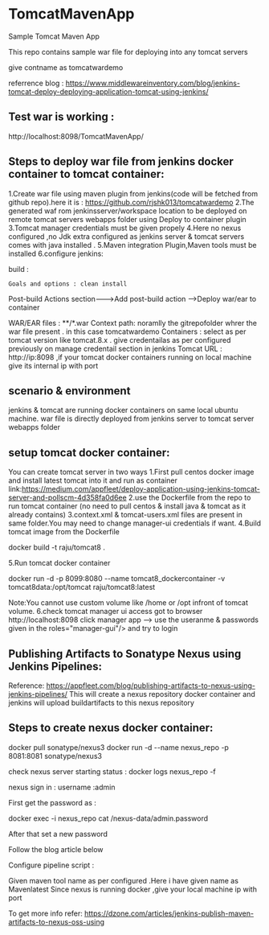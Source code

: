 # TomcatMavenApp
Sample Tomcat Maven App


This repo contains sample war file for deploying into any tomcat servers 

give contname as tomcatwardemo

referrence blog : https://www.middlewareinventory.com/blog/jenkins-tomcat-deploy-deploying-application-tomcat-using-jenkins/

Test war is working :
--------------------
http://localhost:8098/TomcatMavenApp/

Steps to deploy war file from jenkins docker container  to tomcat container:
-----------------------------------------------------------------------------
1.Create war file using maven plugin from jenkins(code will be fetched from github repo).here it is : https://github.com/rjshk013/tomcatwardemo
2.The generated waf rom jenkinsserver/workspace location to be deployed on remote tomcat servers webapps folder using Deploy to container plugin
3.Tomcat manager credentials must be given propely
4.Here no nexus configured ,no Jdk extra configured as jenkins server  & tomcat servers comes with java installed .
5.Maven integration Plugin,Maven tools must be installed 
6.configure jenkins:

build :

 	Goals and options : clean install
Post-build Actions section--->Add post-build action -->Deploy war/ear to container

WAR/EAR files : **/*.war
Context path: noramlly the gitrepofolder whrer the war file present . in this case  tomcatwardemo
Containers : select as per tomcat version like tomcat.8.x .
give credentailas as per configured previously on manage credentail section in jenkins 
Tomcat URL : http://ip:8098 ,if your tomcat docker containers running on local machine give its internal ip with port


scenario & environment
------------------------
jenkins & tomcat are running docker containers on same local ubuntu machine.
war file is directly deployed from jenkins server to tomcat server webapps folder

setup tomcat docker container:
-----------------------------

You can create tomcat server in two ways 
1.First pull centos docker image and install latest tomcat into it and run as container
link:https://medium.com/appfleet/deploy-application-using-jenkins-tomcat-server-and-pollscm-4d358fa0d6ee
2.use the Dockerfile from the repo to run tomcat container (no need to pull centos & install java & tomcat as it already contains)
3.context.xml & tomcat-users.xml files are present in same folder.You may need to change manager-ui credentials if want.
4.Build tomcat image from the Dockerfile

docker build -t raju/tomcat8 .

5.Run tomcat docker container 

docker run -d -p 8099:8080 --name tomcat8_dockercontainer -v tomcat8data:/opt/tomcat raju/tomcat8:latest

Note:You cannot use custom volume like /home or /opt infront of tomcat volume.
6.check tomcat manager ui access
got to browser http://localhost:8098 click manager app --> use the useranme & passwords given in the roles="manager-gui"/> and try to login


Publishing Artifacts to Sonatype Nexus using Jenkins Pipelines:
----------------------------------------------------------------
Reference: https://appfleet.com/blog/publishing-artifacts-to-nexus-using-jenkins-pipelines/
This will create a nexus repository docker container and jenkins will upload buildartifacts to this nexus repository

Steps to create nexus docker container:
----------------------------------------

docker pull sonatype/nexus3
docker run -d --name nexus_repo -p 8081:8081 sonatype/nexus3

check nexus server starting status :
docker logs nexus_repo -f 

nexus sign in :
username :admin

First get the password as :

docker exec -i nexus_repo cat /nexus-data/admin.password

After that set a new password

Follow the blog article below

Configure pipeline script :

Given maven tool name as per configured .Here i have given name as Mavenlatest
Since nexus is running docker ,give your local machine ip with port 

To get more info refer: https://dzone.com/articles/jenkins-publish-maven-artifacts-to-nexus-oss-using
